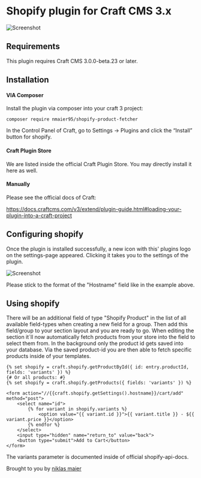 # Shopify plugin for Craft CMS 3.x


![Screenshot](src/img/plugin-logo.jpg)

## Requirements

This plugin requires Craft CMS 3.0.0-beta.23 or later.

## Installation

#### VIA Composer
Install the plugin via composer into your craft 3 project:

    composer require nmaier95/shopify-product-fetcher

In the Control Panel of Craft, go to Settings → Plugins and click the “Install” button for shopify.

#### Craft Plugin Store

We are listed inside the official Craft Plugin Store. You may directly install it here as well.

#### Manually
Please see the official docs of Craft:

https://docs.craftcms.com/v3/extend/plugin-guide.html#loading-your-plugin-into-a-craft-project


## Configuring shopify

Once the plugin is installed successfully, a new icon with this' plugins logo on the settings-page appeared. Clicking it takes you to the settings of the plugin. 

![Screenshot](src/img/settings.png)

Please stick to the format of the "Hostname" field like in the example above.

## Using shopify

There will be an additional field of type "Shopify Product" in the list of all available field-types when creating a new field for a group. 
Then add this field/group to your section layout and you are ready to go. 
When editing the section it´ll now automatically fetch products from your store into the field to select them from. 
In the background only the product id gets saved into your database. 
Via the saved product-id you are then able to fetch specific products inside of your templates.

```twig
{% set shopify = craft.shopify.getProductById({ id: entry.productId, fields: 'variants' }) %}
{# Or all products: #}
{% set shopify = craft.shopify.getProducts({ fields: 'variants' }) %}

<form action="//{{craft.shopify.getSettings().hostname}}/cart/add" method="post">
    <select name="id">
        {% for variant in shopify.variants %}
            <option value="{{ variant.id }}">{{ variant.title }} - ${{ variant.price }}</option>
        {% endfor %}
    </select>
    <input type="hidden" name="return_to" value="back">
    <button type="submit">Add to Cart</button>
</form>
```
The variants parameter is documented inside of official shopify-api-docs.

Brought to you by [niklas maier](https://maier-niklas.de/)
